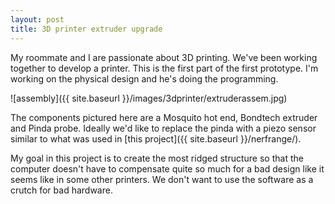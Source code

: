```yaml
---
layout: post
title: 3D printer extruder upgrade
---
```


My roommate and I are passionate about 3D printing. We've been working together to develop a printer. This is the first part of the first prototype. I'm working on the physical design and he's doing the programming. 

![assembly]({{ site.baseurl }}/images/3dprinter/extruderassem.jpg)

The components pictured here are a Mosquito hot end, Bondtech extruder and Pinda probe. Ideally we'd like to replace the pinda with a piezo sensor similar to what was used in [this project]({{ site.baseurl }}/nerfrange/).

My goal in this project is to create the most ridged structure so that the computer doesn't have to compensate quite so much for a bad design like it seems like in some other printers. We don't want to use the software as a crutch for bad hardware. 